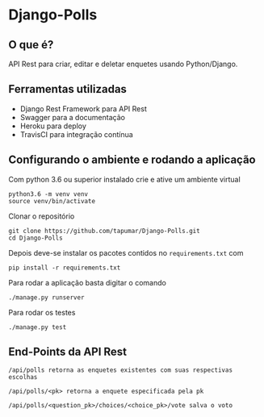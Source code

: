 # Django-Polls

## O que é?

API Rest para criar, editar e deletar enquetes usando Python/Django.


## Ferramentas utilizadas

- Django Rest Framework para API Rest
- Swagger para a documentação
- Heroku para deploy
- TravisCI para integração contínua

## Configurando o ambiente e rodando a aplicação

Com python 3.6 ou superior instalado crie e ative um ambiente virtual
```
python3.6 -m venv venv
source venv/bin/activate
```

Clonar o repositório
```
git clone https://github.com/tapumar/Django-Polls.git
cd Django-Polls
```

Depois deve-se instalar os pacotes contidos no `requirements.txt` com
```
pip install -r requirements.txt
```

Para rodar a aplicação basta digitar o comando
```
./manage.py runserver
```

Para rodar os testes
```
./manage.py test
```

## End-Points da API Rest
```
/api/polls retorna as enquetes existentes com suas respectivas escolhas
```
```
/api/polls/<pk> retorna a enquete especificada pela pk
```
```
/api/polls/<question_pk>/choices/<choice_pk>/vote salva o voto
```
